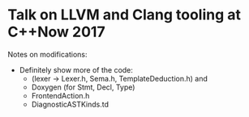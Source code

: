# Talk on LLVM and Clang tooling at C++Now 2017

Notes on modifications:

- Definitely show more of the code:
  * (lexer -> Lexer.h, Sema.h, TemplateDeduction.h) and
  *  Doxygen (for Stmt, Decl, Type)
  * FrontendAction.h
  * DiagnosticASTKinds.td

